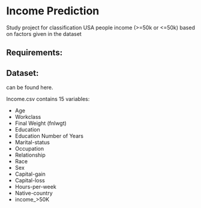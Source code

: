 # Income Prediction

Study project for classification USA people income (>=50k or <=50k) based on factors given in the dataset

## Requirements:

## Dataset:

can be found here. 

Income.csv contains 15 variables:

* Age
* Workclass
* Final Weight (fnlwgt)
* Education
* Education Number of Years
* Marital-status
* Occupation
* Relationship
* Race
* Sex
* Capital-gain
* Capital-loss
* Hours-per-week
* Native-country
* income_>50K